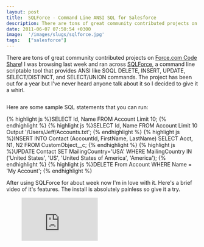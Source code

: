 ```yaml
---
layout: post
title:  SQLForce - Command Line ANSI SQL for Salesforce
description: There are tons of great community contributed projects on Force.com Code Share ! I was browsing last week and ran across  SQLForce , a command line scriptable tool that provides ANSI like SOQL DELETE, INSERT, UPDATE, SELECT/DISTINCT, and SELECT/UNION commands. The project has been out for a year but Ive never heard anyone talk about it so I decided to give it a whirl. Here are some sample SQL statements that you can run-  SELECT Id, Name FROM Account Limit 10; SELECT Id, Name FROM Account Limit 
date: 2011-06-07 07:50:54 +0300
image:  '/images/slugs/sqlforce.jpg'
tags:   ["salesforce"]
---
```

<p>There are tons of great community contributed projects on <a href="http://developer.force.com/codeshare">Force.com Code Share</a>! I was browsing last week and ran across <a href="http://developer.force.com/codeshare/projectpage?id=a0630000005SmxQAAS">SQLForce</a>, a command line scriptable tool that provides ANSI like SOQL DELETE, INSERT, UPDATE, SELECT/DISTINCT, and SELECT/UNION commands. The project has been out for a year but I've never heard anyone talk about it so I decided to give it a whirl.</p>
<p><img src="http://res.cloudinary.com/blog-jeffdouglas-com/image/upload/v1400327786/sqlforce_dhscw8.png" alt="" ></p>
<p>Here are some sample SQL statements that you can run:</p>
{% highlight js %}SELECT Id, Name FROM Account Limit 10;
{% endhighlight %}
{% highlight js %}SELECT Id, Name FROM Account Limit 10 Output '/Users/Jeff/Accounts.txt';
{% endhighlight %}
{% highlight js %}INSERT INTO Contact (AccountId, FirstName, LastName) SELECT Acct, N1, N2 FROM CustomObject__c;
{% endhighlight %}
{% highlight js %}UPDATE Contact SET MailingCountry='USA'
WHERE MailingCountry IN ('United States', 'US', 'United States of America', 'America');
{% endhighlight %}
{% highlight js %}DELETE From Account WHERE Name = 'My Account';
{% endhighlight %}
<p>After using SQLForce for about week now I'm in love with it. Here's a brief video of it's features. The install is absolutely painless so give it a try.</p>
<figure class="kg-card kg-embed-card"><iframe width="200" height="113" src="https://www.youtube.com/embed/AQTT4j5PIVI?feature=oembed" frameborder="0" allow="accelerometer; autoplay; clipboard-write; encrypted-media; gyroscope; picture-in-picture" allowfullscreen></iframe></figure>

